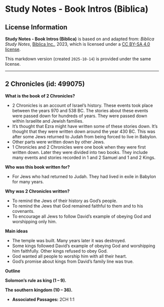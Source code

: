 # Study Notes - Book Intros (Biblica)

## License Information

**Study Notes - Book Intros (Biblica)** is based on and adapted from: _Biblica Study Notes_, [Biblica Inc.](https://www.biblica.com/), 2023, which is licensed under a [CC BY-SA 4.0 license](https://creativecommons.org/licenses/by-sa/4.0/legalcode.en).

This markdown version (created `2025-10-14`) is provided under the same license.



--------------------------------

## 2 Chronicles (id: 499075)

**What is the book of 2 Chronicles?**

* 2 Chronicles is an account of Israel’s history. These events took place between the years 970 and 538 BC. The stories about these events were passed down for hundreds of years. They were passed down within Israelite and Jewish families.
* It’s thought that Ezra might have written some of these stories down. It’s thought that they were written down around the year 430 BC. This was after some Jews returned to Judah from being forced to live in Babylon.
* Other parts were written down by other Jews.
* 1 Chronicles and 2 Chronicles were one book when they were first written down. Later they were divided into two books. They include many events and stories recorded in 1 and 2 Samuel and 1 and 2 Kings.

**Who was this book written for?**

* For Jews who had returned to Judah. They had lived in exile in Babylon for many years.

**Why was 2 Chronicles written?**

* To remind the Jews of their history as God’s people.
* To remind the Jews that God remained faithful to them and to his covenants.
* To encourage all Jews to follow David’s example of obeying God and worshipping only him.

**Main ideas**

* The temple was built. Many years later it was destroyed.
* Some kings followed David’s example of obeying God and worshipping him faithfully. Other kings refused to obey God.
* God wanted all people to worship him with all their heart.
* God’s promise about kings from David’s family line was true.

**Outline**

**Solomon’s rule as king (1 – 9\).**

**The southern kingdom (10 – 36\).**

* **Associated Passages:** 2CH 1:1

